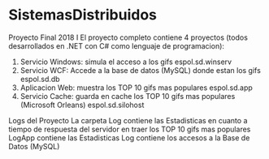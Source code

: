 # SistemasDistribuidos
Proyecto Final 2018 I
El proyecto completo contiene 4 proyectos (todos desarrollados en .NET con C# como lenguaje de programacion):
1. Servicio Windows: simula el acceso a los gifs
   espol.sd.winserv
2. Servicio WCF: Accede a la base de datos (MySQL) donde estan los gifs
   espol.sd.db
3. Aplicacion Web: muestra los TOP 10 gifs mas populares
   espol.sd.app
4. Servicio Cache: guarda en cache los TOP 10 gifs mas populares (Microsoft Orleans)
   espol.sd.silohost

Logs del Proyecto
La carpeta Log contiene las Estadisticas en cuanto a tiempo de respuesta del servidor en traer los TOP 10 gifs mas populares
LogApp contiene las Estadisticas
Log contiene los accesos a la Base de Datos (MySQL)
